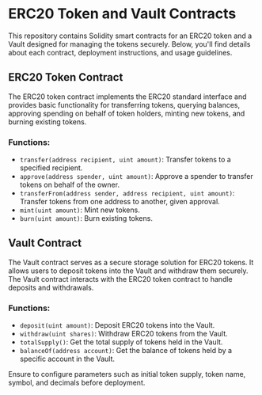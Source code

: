 # ERC20 Token and Vault Contracts

This repository contains Solidity smart contracts for an ERC20 token and a Vault designed for managing the tokens securely. Below, you'll find details about each contract, deployment instructions, and usage guidelines.

## ERC20 Token Contract

The ERC20 token contract implements the ERC20 standard interface and provides basic functionality for transferring tokens, querying balances, approving spending on behalf of token holders, minting new tokens, and burning existing tokens.

### Functions:
- `transfer(address recipient, uint amount)`: Transfer tokens to a specified recipient.
- `approve(address spender, uint amount)`: Approve a spender to transfer tokens on behalf of the owner.
- `transferFrom(address sender, address recipient, uint amount)`: Transfer tokens from one address to another, given approval.
- `mint(uint amount)`: Mint new tokens.
- `burn(uint amount)`: Burn existing tokens.

## Vault Contract

The Vault contract serves as a secure storage solution for ERC20 tokens. It allows users to deposit tokens into the Vault and withdraw them securely. The Vault contract interacts with the ERC20 token contract to handle deposits and withdrawals.

### Functions:

- `deposit(uint amount)`: Deposit ERC20 tokens into the Vault.
- `withdraw(uint shares)`: Withdraw ERC20 tokens from the Vault.
- `totalSupply()`: Get the total supply of tokens held in the Vault.
- `balanceOf(address account)`: Get the balance of tokens held by a specific account in the Vault.

Ensure to configure parameters such as initial token supply, token name, symbol, and decimals before deployment.
